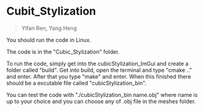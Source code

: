 # Cubit_Stylization

> Yifan Ren, Yang Heng

You should run the code in Linux.

The code is in the "Cubic_Stylization" folder.

To run the code, simply get into the cubicStylization_ImGui and create a folder called "build". Get into build, open the terminal and type "cmake .." and enter.
After that you type "make" and enter. When this finished there should be a excutable file called "cubicStylization_bin".

You can test the code with "./cubicStylization_bin name.obj" where name is up to your choice and you can choose any of .obj file in the meshes folder.

